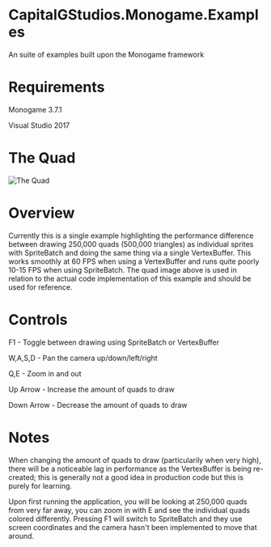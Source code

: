 # CapitalGStudios.Monogame.Examples
An suite of examples built upon the Monogame framework

# Requirements
Monogame 3.7.1

Visual Studio 2017

# The Quad
![The Quad](https://capitalgstudios.files.wordpress.com/2018/12/Quad.png)

# Overview
Currently this is a single example highlighting the performance difference between drawing 250,000 quads (500,000 triangles) as individual sprites with SpriteBatch and doing the same thing via a single VertexBuffer. This works smoothly at 60 FPS when using a VertexBuffer and runs quite poorly 10-15 FPS when using SpriteBatch. The quad image above is used in relation to the actual code implementation of this example and should be used for reference.

# Controls
F1 - Toggle between drawing using SpriteBatch or VertexBuffer

W,A,S,D - Pan the camera up/down/left/right

Q,E - Zoom in and out

Up Arrow - Increase the amount of quads to draw

Down Arrow - Decrease the amount of quads to draw

# Notes
When changing the amount of quads to draw (particularily when very high), there will be a noticeable lag in performance as the VertexBuffer is being re-created; this is generally not a good idea in production code but this is purely for learning.

Upon first running the application, you will be looking at 250,000 quads from very far away, you can zoom in with E and see the individual quads colored differently. Pressing F1 will switch to SpriteBatch and they use screen coordinates and the camera hasn't been implemented to move that around.
